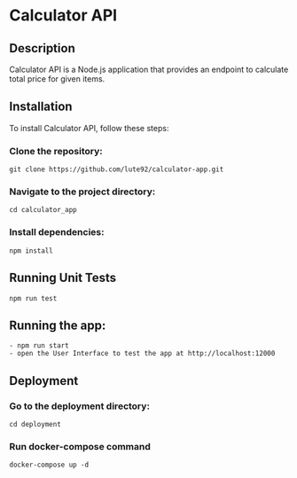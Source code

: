 # Calculator API

## Description
Calculator API is a Node.js application that provides an endpoint to calculate total price for given items. 

## Installation
To install Calculator API, follow these steps:

### Clone the repository:
    git clone https://github.com/lute92/calculator-app.git

### Navigate to the project directory:
    cd calculator_app

### Install dependencies:
    npm install

## Running Unit Tests
    npm run test


## Running the app:
    - npm run start
    - open the User Interface to test the app at http://localhost:12000

## Deployment
### Go to the deployment directory:
    cd deployment

### Run docker-compose command
    docker-compose up -d
